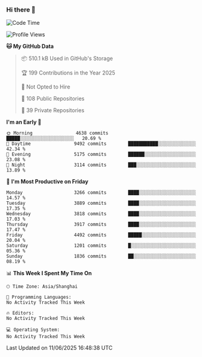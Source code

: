 ### Hi there 👋

<!--
**qbosen/qbosen** is a ✨ _special_ ✨ repository because its `README.md` (this file) appears on your GitHub profile.

Here are some ideas to get you started:

- 🔭 I’m currently working on ...
- 🌱 I’m currently learning ...
- 👯 I’m looking to collaborate on ...
- 🤔 I’m looking for help with ...
- 💬 Ask me about ...
- 📫 How to reach me: ...
- 😄 Pronouns: ...
- ⚡ Fun fact: ...
-->

<!--START_SECTION:waka-->
![Code Time](http://img.shields.io/badge/Code%20Time-2%2C111%20hrs%2036%20mins-blue)

![Profile Views](http://img.shields.io/badge/Profile%20Views-0-blue)

**🐱 My GitHub Data** 

> 📦 510.1 kB Used in GitHub's Storage 
 > 
> 🏆 199 Contributions in the Year 2025
 > 
> 🚫 Not Opted to Hire
 > 
> 📜 108 Public Repositories 
 > 
> 🔑 39 Private Repositories 
 > 
**I'm an Early 🐤** 

```text
🌞 Morning                4638 commits        █████░░░░░░░░░░░░░░░░░░░░   20.69 % 
🌆 Daytime                9492 commits        ███████████░░░░░░░░░░░░░░   42.34 % 
🌃 Evening                5175 commits        ██████░░░░░░░░░░░░░░░░░░░   23.08 % 
🌙 Night                  3114 commits        ███░░░░░░░░░░░░░░░░░░░░░░   13.89 % 
```
📅 **I'm Most Productive on Friday** 

```text
Monday                   3266 commits        ████░░░░░░░░░░░░░░░░░░░░░   14.57 % 
Tuesday                  3889 commits        ████░░░░░░░░░░░░░░░░░░░░░   17.35 % 
Wednesday                3818 commits        ████░░░░░░░░░░░░░░░░░░░░░   17.03 % 
Thursday                 3917 commits        ████░░░░░░░░░░░░░░░░░░░░░   17.47 % 
Friday                   4492 commits        █████░░░░░░░░░░░░░░░░░░░░   20.04 % 
Saturday                 1201 commits        █░░░░░░░░░░░░░░░░░░░░░░░░   05.36 % 
Sunday                   1836 commits        ██░░░░░░░░░░░░░░░░░░░░░░░   08.19 % 
```


📊 **This Week I Spent My Time On** 

```text
🕑︎ Time Zone: Asia/Shanghai

💬 Programming Languages: 
No Activity Tracked This Week

🔥 Editors: 
No Activity Tracked This Week

💻 Operating System: 
No Activity Tracked This Week
```


 Last Updated on 11/06/2025 16:48:38 UTC
<!--END_SECTION:waka-->
